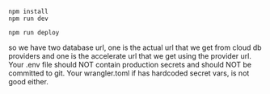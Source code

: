 ```
npm install
npm run dev
```

```
npm run deploy
```


so we have two database url, one is the actual url that we get from cloud db providers and one is the accelerate url that we get using the provider url. Your .env file should NOT contain production secrets and should NOT be committed to git.
Your wrangler.toml if has hardcoded secret vars, is not good either.